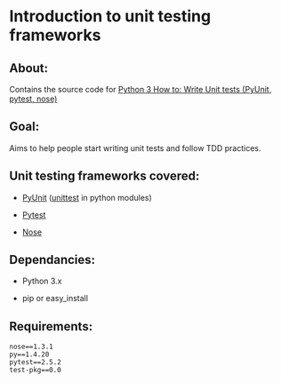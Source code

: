 # Introduction to unit testing frameworks


## About:
Contains the source code for [Python 3 How to: Write Unit tests (PyUnit, pytest, nose)](http://syndbg.wordpress.com/2014/04/20/python-3-how-to-write-unit-tests-unittest-pytest-nose/)


## Goal:
Aims to help people start writing unit tests and follow TDD practices.


## Unit testing frameworks covered:
* [PyUnit](http://pyunit.sourceforge.net/) ([unittest](https://docs.python.org/3.4/library/unittest.html) in python modules)

* [Pytest](http://pytest.org/latest/)

* [Nose](http://nose.readthedocs.org)


## Dependancies:
* Python 3.x

* pip or easy_install


## Requirements:
```
nose==1.3.1
py==1.4.20
pytest==2.5.2
test-pkg==0.0
```